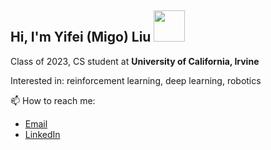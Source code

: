 ## Hi, I'm Yifei (Migo) Liu <img src="https://media.giphy.com/media/mGcNjsfWAjY5AEZNw6/giphy.gif" width="50">

Class of 2023, CS student at **University of California, Irvine**

<!--Undergraduate Researcher at UCI [Intelligent Dynamics Lab](https://indylab.org/)

:computer: Currrently working on:
- Cancer detection in histology images at [AI@UCI](https://aiclub.ics.uci.edu/)
- Simulation-to-real technique for autonomous navigation in small wheeled robots in the [DuckieTown](https://www.duckietown.org/) platform at [UCI Intelligent Dynamics Lab](https://indylab.org/)
-->
Interested in: reinforcement learning, deep learning, robotics

📫 How to reach me:
- [Email](mailto:yifeilkx@gmail.com)
- [LinkedIn](https://www.linkedin.com/in/yifei-migo-liu/)

<!--
**MsFriendly/MsFriendly** is a ✨ _special_ ✨ repository because its `README.md` (this file) appears on your GitHub profile.

Here are some ideas to get you started:

- 🔭 I’m currently working on ...
- 🌱 I’m currently learning ...
- 👯 I’m looking to collaborate on ...
- 🤔 I’m looking for help with ...
- 💬 Ask me about ...
- 📫 How to reach me: ...
- 😄 Pronouns: ...
- ⚡ Fun fact: ...
-->
